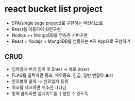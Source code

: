 # react bucket list project

- SPA(single page project)로 구현하는 버킷리스트
- React를 이용하여 화면구현
- Nodejs ++ MongoDB를 연동한 서버구현
- React + Nodejs + MongoDB를 연동하는 API App으로 구현하기

## CRUD

- 입력창에 버키 입력 후 Enter -> 바로 insert
- FLAG를 클릭하면 중요, 매우중요, 긴급, 일반 번갈아 표시
- 완료항목 클릭 -> 완료일자 등록
- 취소를 체크하면 취소선 나타남
- 항목 클릭하면 업데이트를 수행할 수 있도록
